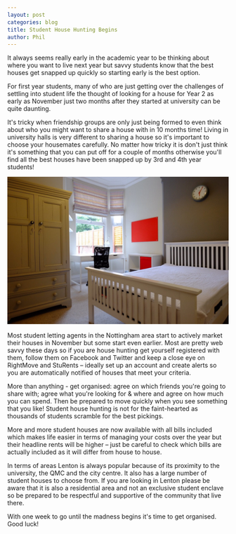 ```yaml
---
layout: post
categories: blog
title: Student House Hunting Begins
author: Phil
---
```

It always seems really early in the academic year to be thinking about where you want to live next year but savvy students know that the best houses get snapped up quickly so starting early is the best option.

For first year students, many of who are just getting over the challenges of settling into student life the thought of looking for a house for Year 2 as early as November just two months after they started at university can be quite daunting.

It's tricky when friendship groups are only just being formed to even think about who you might want to share a house with in 10 months time! Living in university halls is very different to sharing a house so it's important to choose your housemates carefully. No matter how tricky it is don't just think it's something that you can put off for a couple of months otherwise you'll find all the best houses have been snapped up by 3rd and 4th year students!

![Red bedroom](/assets/images/red-bedroom.jpg)

Most student letting agents in the Nottingham area start to actively market their houses in November but some start even earlier. Most are pretty web savvy these days so if you are house hunting get yourself registered with them, follow them on Facebook and Twitter and keep a close eye on RightMove and StuRents – ideally set up an account and create alerts so you are automatically notified of houses that meet your criteria.

More than anything - get organised: agree on which friends you're going to share with; agree what you're looking for & where and agree on how much you can spend. Then be prepared to move quickly when you see something that you like! Student house hunting is not for the faint-hearted as thousands of students scramble for the best pickings.

More and more student houses are now available with all bills included which makes life easier in terms of managing your costs over the year but their headline rents will be higher – just be careful to check which bills are actually included as it will differ from house to house.

In terms of areas Lenton is always popular because of its proximity to the university, the QMC and the city centre. It also has a large number of student houses to choose from. If you are looking in Lenton please be aware that it is also a residential area and not an exclusive student enclave so be prepared to be respectful and supportive of the community that live there.

With one week to go until the madness begins it's time to get organised. Good luck!